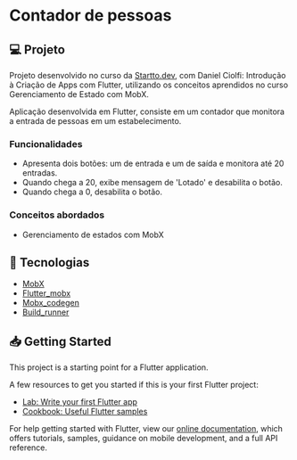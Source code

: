 # Contador de pessoas


## 💻 Projeto

Projeto desenvolvido no curso da [Startto.dev](https://www.startto.dev/), com Daniel Ciolfi: 
Introdução à Criação de Apps com Flutter, utilizando os conceitos aprendidos no curso Gerenciamento de Estado com MobX.

Aplicação desenvolvida em Flutter, consiste em um contador que monitora a entrada de pessoas em um estabelecimento.


### Funcionalidades

- Apresenta dois botões: um de entrada e um de saída e monitora até 20 entradas. 
- Quando chega a 20, exibe mensagem de 'Lotado' e desabilita o botão.
- Quando chega a 0, desabilita o botão.


### Conceitos abordados

- Gerenciamento de estados com MobX

## :rocket: Tecnologias

- [MobX](https://pub.dev/packages/mobx)
- [Flutter_mobx](https://pub.dev/packages/flutter_mobx)
- [Mobx_codegen](pub.dev/packages/mobx_codegen)
- [Build_runner](https://pub.dev/packages/build_runner)


## 📥 Getting Started

This project is a starting point for a Flutter application.

A few resources to get you started if this is your first Flutter project:

- [Lab: Write your first Flutter app](https://flutter.dev/docs/get-started/codelab)
- [Cookbook: Useful Flutter samples](https://flutter.dev/docs/cookbook)

For help getting started with Flutter, view our
[online documentation](https://flutter.dev/docs), which offers tutorials,
samples, guidance on mobile development, and a full API reference.

